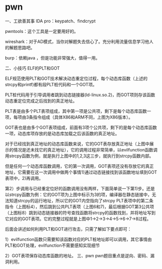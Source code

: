 # pwn
一、工欲善其事
IDA pro：keypatch、findcrypt

pwntools：这个工具是一定要用好的。

wireshark：对于AD模式，当你对解题失去信心了。充分利用流量信息学习他人的解题思路吧。

burp：依赖java ，但是功能非常强大，值得一用。

二、小技巧
ELF的PLT和GOT

ELF规范使用PLT和GOT技术解决动态重定位过程，每个动态库函数（上述的strcpy和printf)都有段PLT桩代码和一个GOT项。

PLT桩代码用于引导调用者跳到动态链接器(ld-linux.so.2)，而GOT项则存该函数动态重定位完成之后找到的真正地址。

PLT表是由多个PLT表项组成，其中第一项是公共项，剩下是每个动态库函数一项，每项由3条指令组成（具体X86和ARM不同，上图为X86版本）。

GOT表也是由多个GOT表项组成，前面有3项个公共项，剩下的是每个动态库函数一项，动态库项存放的是动态库加载之后该函数的真正地址。

对于已经找到真正地址的动态库函数来说，它的GOT表存放真正地址（上图中展示的情况是还未找它的真正地址），它的调用过程非常简单，以evilfunction函数调用strcpy函数为例，就是执行上图中的1,2,3这三步，就执行到strcpy函数内部。

但是任何一个动态库函数调用，它的第一次调用，GOT表项还没有存放它的真正地址，它需要在这一次调用中做两个事情1)通过动态链接找到该函数地址填到GOT表项中，2)再调用。

第2）步调用与已经重定位好的函数调用没有两样，下面简单说一下第1)步。还是以strcpy函数为例：它的GOT项为上图中标示为3的项，编译器在静态链接中，无法知道strcpy的运行地址，所以它的GOT内空指向了strcpy PLT表项中的第二条指令（上图标4），然后跳到公共PLT表项（上图6和7)，最后根据GOT第3公共项（上图标8）跳到动态链接器的符号查找函数将strcpy的函数找到，并将地址写到它对应的GOT表项。它的完整过程就是上图中1->2->3->4->5->6->7->8过程。

后面会讲述如何利用PLT和GOT进行攻击，只需了解如下要点即可：

1）evilfunction函数只需要知该函数对应的PLT桩地址即可以调用，其它事情由PLT和GOT处理，evilfunction不需要感知实现细节

2）GOT表项保存动态库函数的地址。
三、pwn
pwn题目重点是逆向、密码、漏洞利用。
